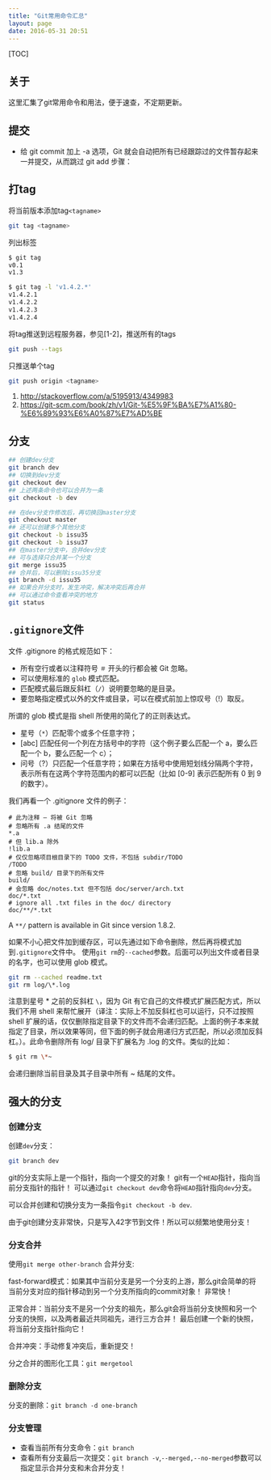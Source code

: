 ```yaml
---
title: "Git常用命令汇总"
layout: page
date: 2016-05-31 20:51
---
```


[TOC]

## 关于
这里汇集了git常用命令和用法，便于速查，不定期更新。

## 提交
- 给 git commit 加上 -a 选项，Git 就会自动把所有已经跟踪过的文件暂存起来一并提交，从而跳过 git add 步骤：

## 打tag
将当前版本添加tag`<tagname>`
```bash
git tag <tagname>
```
列出标签
```bash
$ git tag
v0.1
v1.3

$ git tag -l 'v1.4.2.*'
v1.4.2.1
v1.4.2.2
v1.4.2.3
v1.4.2.4
```

将tag推送到远程服务器，参见[1-2]，推送所有的tags
```bash
git push --tags
```
只推送单个tag
```bash
git push origin <tagname>
```

1. <http://stackoverflow.com/a/5195913/4349983>
2. <https://git-scm.com/book/zh/v1/Git-%E5%9F%BA%E7%A1%80-%E6%89%93%E6%A0%87%E7%AD%BE>

## 分支
```bash
## 创建dev分支
git branch dev
## 切换到dev分支
git checkout dev
## 上述两条命令也可以合并为一条
git checkout -b dev

## 在dev分支作修改后，再切换回master分支
git checkout master
## 还可以创建多个其他分支
git checkout -b issu35
git checkout -b issu37
## 在master分支中，合并dev分支
## 可与选择只合并某一个分支
git merge issu35  
## 合并后，可以删除issu35分支
git branch -d issu35
## 如果合并分支时，发生冲突，解决冲突后再合并
## 可以通过命令查看冲突的地方
git status
```

## `.gitignore`文件
文件 .gitignore 的格式规范如下：

- 所有空行或者以注释符号 `＃` 开头的行都会被 Git 忽略。
- 可以使用标准的 `glob` 模式匹配。
- 匹配模式最后跟反斜杠（`/`）说明要忽略的是目录。
- 要忽略指定模式以外的文件或目录，可以在模式前加上惊叹号（!）取反。

所谓的 glob 模式是指 shell 所使用的简化了的正则表达式。

- 星号（`*`）匹配零个或多个任意字符；
- [abc] 匹配任何一个列在方括号中的字符（这个例子要么匹配一个 a，要么匹配一个 b，要么匹配一个 c）；
- 问号（?）只匹配一个任意字符；如果在方括号中使用短划线分隔两个字符，表示所有在这两个字符范围内的都可以匹配（比如 [0-9] 表示匹配所有 0 到 9 的数字）。

我们再看一个 .gitignore 文件的例子：

```
# 此为注释 – 将被 Git 忽略
# 忽略所有 .a 结尾的文件
*.a
# 但 lib.a 除外
!lib.a
# 仅仅忽略项目根目录下的 TODO 文件，不包括 subdir/TODO
/TODO
# 忽略 build/ 目录下的所有文件
build/
# 会忽略 doc/notes.txt 但不包括 doc/server/arch.txt
doc/*.txt
# ignore all .txt files in the doc/ directory
doc/**/*.txt
```

A `**/` pattern is available in Git since version 1.8.2.

如果不小心把文件加到缓存区，可以先通过如下命令删除，然后再将模式加到`.gitignore`文件中。
使用`git rm`的`--cached`参数。后面可以列出文件或者目录的名字，也可以使用 glob 模式。

```bash
git rm --cached readme.txt
git rm log/\*.log
```

注意到星号 * 之前的反斜杠 `\`，因为 Git 有它自己的文件模式扩展匹配方式，所以我们不用 shell 来帮忙展开（译注：实际上不加反斜杠也可以运行，只不过按照 shell 扩展的话，仅仅删除指定目录下的文件而不会递归匹配。上面的例子本来就指定了目录，所以效果等同，但下面的例子就会用递归方式匹配，所以必须加反斜杠。）。此命令删除所有 log/ 目录下扩展名为 .log 的文件。类似的比如：

```bash
$ git rm \*~
```

会递归删除当前目录及其子目录中所有 ~ 结尾的文件。


## 强大的分支
### 创建分支
创建`dev`分支：

```bash
git branch dev
```

git的分支实际上是一个指针，指向一个提交的对象！
git有一个`HEAD`指针，指向当前分支指针的指针！
可以通过`git checkout dev`命令将`HEAD`指针指向`dev`分支。

可以合并创建和切换分支为一条指令`git checkout -b dev`.

由于git创建分支非常快，只是写入42字节到文件！所以可以频繁地使用分支！

### 分支合并
使用`git merge other-branch` 合并分支:

fast-forward模式：如果其中当前分支是另一个分支的上游，那么git会简单的将当前分支对应的指针移动到另一个分支所指向的commit对象！
非常快！

正常合并：当前分支不是另一个分支的祖先，那么git会将当前分支快照和另一个分支的快照，以及两者最近共同祖先，进行三方合并！
最后创建一个新的快照，将当前分支指针指向它！

合并冲突：手动修复冲突后，重新提交！

分之合并的图形化工具：`git mergetool`

### 删除分支
分支的删除：`git branch -d one-branch`

### 分支管理
- 查看当前所有分支命令：`git branch`
- 查看所有分支最后一次提交：`git branch -v`,`--merged,--no-merged`参数可以指定显示合并分支和未合并分支！
